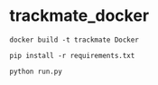 # trackmate_docker

`docker build -t trackmate Docker`

`pip install -r requirements.txt`

`python run.py`